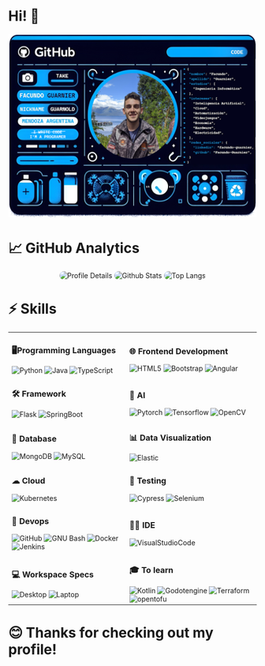 # Hi! 👋
<div align="center">
 <img src="https://github.com/Facundo-Guarnier/Facundo-Guarnier/blob/main/banner.png" alt="Banner Personalizado">
</div>

# 📈 GitHub Analytics
<div align="center">
  <img src="http://github-profile-summary-cards.vercel.app/api/cards/profile-details?username=Facundo-Guarnier&theme=algolia" 
    alt="Profile Details"
    style="height: 180px; border-radius: 20px;"
  >
  <img src="https://github-readme-stats.vercel.app/api?username=Facundo-Guarnier&count_private=true&show_icons=true&theme=algolia&border_color=050F2C" 
    alt="Github Stats" 
    style="height: 180px; border-radius: 20px;"
  >
  <img src="https://github-readme-stats.vercel.app/api/top-langs/?username=Facundo-Guarnier&layout=compact&theme=algolia&border_color=050F2C" 
    alt="Top Langs" 
    style="height: 180px; border-radius: 20px;"
  >
</div>

# ⚡ Skills
<div>
  <table>
    <tr>
      <td>
        <h3>🖥️Programming Languages</h3>
        <img src="https://img.shields.io/badge/-Python-3776AB?style=flat-square&logo=Python&logoColor=white" alt="Python">
        <img src="https://img.shields.io/badge/-Java-FF6F00?style=flat-square&logo=openjdk&logoColor=white" alt="Java">
        <img src="https://img.shields.io/badge/-TypeScript-3178C6?style=flat-square&logo=TypeScript&logoColor=white" alt="TypeScript">
      </td>
      <td>
        <h3>🌐 Frontend Development</h3>
        <img src="https://img.shields.io/badge/-HTML5-E34F26?style=flat-square&logo=html5&logoColor=white" alt="HTML5">
        <img src="https://img.shields.io/badge/-Bootstrap-563D7C?style=flat-square&logo=bootstrap&logoColor=white" alt="Bootstrap">
        <img src="https://img.shields.io/badge/-Angular-DD0031?style=flat-square&logo=angular&logoColor=white" alt="Angular">
      </td>
    </tr>
    <tr>
      <td>
        <h3>🛠️ Framework</h3>
        <img src="https://img.shields.io/badge/-Flask-000000?style=flat-square&logo=flask&logoColor=white" alt="Flask">
        <img src="https://img.shields.io/badge/-SpringBoot-6DB33F?style=flat-square&logo=SpringBoot&logoColor=white" alt="SpringBoot">
      </td>
      <td>
        <h3>🤖 AI</h3>
        <img src="https://img.shields.io/badge/-Pytorch-EE4C2C?style=flat-square&logo=Pytorch&logoColor=white" alt="Pytorch">
        <img src="https://img.shields.io/badge/-Tensorflow-FF6F00?style=flat-square&logo=Tensorflow&logoColor=white" alt="Tensorflow">
        <img src="https://img.shields.io/badge/-OpenCV-5C3EE8?style=flat-square&logo=OpenCV&logoColor=white" alt="OpenCV">
      </td>
    </tr>
    <tr>
      <td>
        <h3>💾 Database</h3>
        <img src="https://img.shields.io/badge/-MongoDB-47A248?style=flat-square&logo=mongodb&logoColor=white" alt="MongoDB">
        <img src="https://img.shields.io/badge/-MySQL-4479A1?style=flat-square&logo=MySQL&logoColor=white" alt="MySQL">
      </td>
      <td>
        <h3>📊 Data Visualization</h3>
        <img src="https://img.shields.io/badge/-Elastic-005571?style=flat-square&logo=elastic&logoColor=white" alt="Elastic">
      </td>
    </tr>
    <tr>
      <td>
        <h3>☁ Cloud</h3>
        <img src="https://img.shields.io/badge/-Kubernetes-326CE5?style=flat-square&logo=Kubernetes&logoColor=white" alt="Kubernetes">
      </td>
      <td>
        <h3>🔔 Testing</h3>
        <img src="https://img.shields.io/badge/-Cypress-17202C?style=flat-square&logo=Cypress&logoColor=white" alt="Cypress">
        <img src="https://img.shields.io/badge/-Selenium-43B02A?style=flat-square&logo=Selenium&logoColor=white" alt="Selenium">
      </td>
    </tr>
    <tr>
      <td>
        <h3>🚀 Devops</h3>
        <img src="https://img.shields.io/badge/-GitHub-181717?style=flat-square&logo=github" alt="GitHub">
        <img src="https://img.shields.io/badge/-GNU_bash-4EAA25?style=flat-square&logo=gnubash&logoColor=white" alt="GNU Bash">
        <img src="https://img.shields.io/badge/-Docker-2496ED?style=flat-square&logo=docker&logoColor=white" alt="Docker">
        <img src="https://img.shields.io/badge/-Jenkins-D24939?style=flat-square&logo=Jenkins&logoColor=white" alt="Jenkins">
      </td>
      <td>
        <h3>👩‍💻 IDE</h3>
        <img src="https://img.shields.io/badge/-Visual Studio Code-0078D4?style=flat-square&logo=visual%20studio%20code&logoColor=white" alt="VisualStudioCode">
      </td>
    </tr>
      <tr>
      <td>
        <h3>💻 Workspace Specs</h3>
        <img src="https://img.shields.io/badge/AMD-Ryzen 5 5600G-ED1C24?style=flat-square&logo=amd&logoColor=whit" alt="Desktop">
        <img src="https://img.shields.io/badge/Intel-Core i5 1035G1-0071C5?style=flat-square&logo=intel&logoColor=white" alt="Laptop">
      </td>
      <td>
        <h3>🎓 To learn</h3>
          <img src="https://img.shields.io/badge/-Kotlin-C11DF0?style=flat-square&logo=Kotlin&logoColor=white" alt="Kotlin">
          <img src="https://img.shields.io/badge/-Godotengine-478CBF?style=flat-square&logo=Godotengine&logoColor=white" alt="Godotengine">
          <img src="https://img.shields.io/badge/-Terraform-4646b4?style=flat-square&logo=Terraform&logoColor=white" alt="Terraform">
          <img src="https://img.shields.io/badge/-OpenTofu-e8c528?style=flat-square&logo=opentofu&logoColor=black" alt="opentofu">
      </td>
    </tr>
  </table>
</div>

# 😊 Thanks for checking out my profile!
